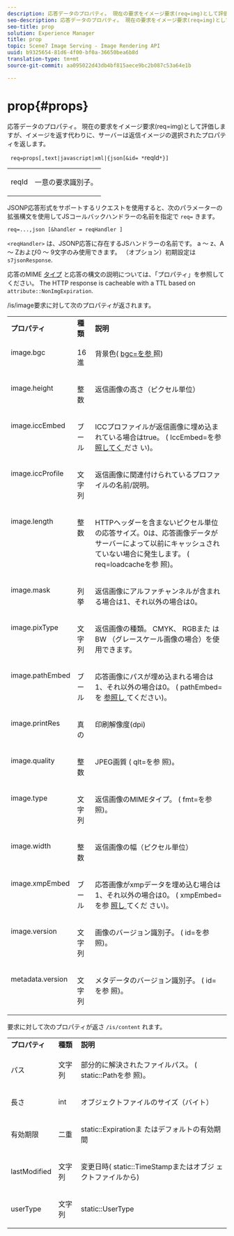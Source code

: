 ```yaml
---
description: 応答データのプロパティ。 現在の要求をイメージ要求(req=img)として評価しますが、イメージを返す代わりに、サーバーは返信イメージの選択されたプロパティを返します。
seo-description: 応答データのプロパティ。 現在の要求をイメージ要求(req=img)として評価しますが、イメージを返す代わりに、サーバーは返信イメージの選択されたプロパティを返します。
seo-title: prop
solution: Experience Manager
title: prop
topic: Scene7 Image Serving - Image Rendering API
uuid: b9325654-81d6-4f00-bf0a-36650bea6b8d
translation-type: tm+mt
source-git-commit: aa095022d43db4bf815aece9bc2b087c53a64e1b

---
```



# prop{#props}

応答データのプロパティ。 現在の要求をイメージ要求(req=img)として評価しますが、イメージを返す代わりに、サーバーは返信イメージの選択されたプロパティを返します。

` req=props[,text|javascript|xml|{json[&id= *`reqId`*}]`

<table id="simpletable_A9FCC880171B4A9DBAE28413AFDF75F7"> 
 <tr class="strow"> 
  <td class="stentry"> <p> <span class="codeph"> <span class="varname"> reqId </span></span> </p> </td> 
  <td class="stentry"> <p>一意の要求識別子。 </p> </td> 
 </tr> 
</table>

JSONP応答形式をサポートするリクエストを使用すると、次のパラメーターの拡張構文を使用してJSコールバックハンドラーの名前を指定で `req=` きます。

`req=...,json [&handler = reqHandler ]`

`<reqHandler>` は、JSONP応答に存在するJSハンドラーの名前です。 a ～ z、A ～ Zおよび0 ～ 9文字のみ使用できます。 （オプション）初期設定は `s7jsonResponse`.

応答のMIME [タイプ](../../../../../../is-api/http-ref/image-serving-api-ref/c-http-protocol-reference/c-response-data/c-properties/c-properties.md#concept-49c609fd6de942cab422ee412353c9d9) と応答の構文の説明については、「プロパティ」を参照してください。 The HTTP response is cacheable with a TTL based on `attribute::NonImgExpiration`.

/is/image要求に対して次のプロパティが返されます。

<table id="table_9665612ED7D24C07AAF75D953C0FEB36"> 
 <tbody> 
  <tr> 
   <td> <b> プロパティ</b> </td> 
   <td> <b> 種類</b> </td> 
   <td> <b> 説明</b> </td> 
  </tr> 
  <tr valign="top"> 
   <td> <p> <span class="codeph"> image.bgc </span> </p> </td> 
   <td> <p> 16進 </p> </td> 
   <td> <p> 背景色( <span class="codeph"><a href="../../../../../../is-api/http-ref/image-serving-api-ref/c-http-protocol-reference/c-command-reference/r-bgc.md#reference-53376175f617446fbe5c69120f834b88" type="reference" format="dita" scope="local"> bgc=を参 </a></span>照) </p> </td> 
  </tr> 
  <tr valign="top"> 
   <td valign="top"> <p> <span class="codeph"> image.height </span> </p> </td> 
   <td> <p> 整数 </p> </td> 
   <td> <p> 返信画像の高さ（ピクセル単位） </p> </td> 
  </tr> 
  <tr> 
   <td valign="top"> <p> <span class="codeph"> image.iccEmbed </span> </p> </td> 
   <td> <p> ブール </p> </td> 
   <td> <p> ICCプロファイルが返信画像に埋め込まれている場合はtrue。 ( <span class="codeph"> IccEmbed=を参 <a href="../../../../../../is-api/http-ref/image-serving-api-ref/c-http-protocol-reference/c-command-reference/r-iccembed.md#reference-e3b774fb322046a2a6dde3a7bab5583e" type="reference" format="dita" scope="local"> 照してく </a> ださ </span>い)。 </p> </td> 
  </tr> 
  <tr valign="top"> 
   <td> <p> <span class="codeph"> image.iccProfile </span> </p> </td> 
   <td> <p> 文字列 </p> </td> 
   <td> <p> 返信画像に関連付けられているプロファイルの名前/説明。 </p> </td> 
  </tr> 
  <tr valign="top"> 
   <td> <p> <span class="codeph"> image.length </span> </p> </td> 
   <td> <p> 整数 </p> </td> 
   <td> <p> HTTPヘッダーを含まないピクセル単位の応答サイズ。0は、応答画像データがサーバーによって以前にキャッシュされていない場合に発生します。 ( <span class="codeph"> req=loadcacheを参 <a href="../../../../../../is-api/http-ref/image-serving-api-ref/c-http-protocol-reference/c-command-reference/r-req/r-req.md#reference-907cdb4a97034db7ad94695f25552e76" type="reference" format="dita" scope="local"></a></span>照)。 </p> </td> 
  </tr> 
  <tr valign="top"> 
   <td> <p> <span class="codeph"> image.mask </span> </p> </td> 
   <td> <p> 列挙 </p> </td> 
   <td> <p> 返信画像にアルファチャンネルが含まれる場合は1、それ以外の場合は0。 </p> </td> 
  </tr> 
  <tr valign="top"> 
   <td> <p> <span class="codeph"> image.pixType </span> </p> </td> 
   <td> <p> 文字列 </p> </td> 
   <td> <p> 返信画像の種類。 <span class="codeph"> CMYK、 </span>RGBまた <span class="codeph"> は </span><span class="codeph"> BW </span> （グレースケール画像の場合）を使用できます。 </p> </td> 
  </tr> 
  <tr valign="top"> 
   <td> <p> <span class="codeph"> image.pathEmbed </span> </p> </td> 
   <td> <p> ブール </p> </td> 
   <td> <p> 応答画像にパスが埋め込まれる場合は1、それ以外の場合は0。 ( <span class="codeph"> pathEmbed=を <a href="../../../../../../is-api/http-ref/image-serving-api-ref/c-http-protocol-reference/c-command-reference/r-pathembed.md#reference-9ccf0771d6634cf68c1c9c33cd428301" type="reference" format="dita" scope="local"> 参照し </a></span>てください)。 </p> </td> 
  </tr> 
  <tr valign="top"> 
   <td> <p> <span class="codeph"> image.printRes </span> </p> </td> 
   <td> <p> 真の </p> </td> 
   <td> <p> 印刷解像度(dpi) </p> </td> 
  </tr> 
  <tr valign="top"> 
   <td> <p> <span class="codeph"> image.quality </span> </p> </td> 
   <td> <p> 整数 </p> </td> 
   <td> <p> JPEG画質 ( <span class="codeph"> qlt=を参 <a href="../../../../../../is-api/http-ref/image-serving-api-ref/c-http-protocol-reference/c-command-reference/r-is-http-qlt.md#reference-f69ed0758c784b0385d979820546d352" type="reference" format="dita" scope="local"></a></span>照)。 </p> </td> 
  </tr> 
  <tr valign="top"> 
   <td> <p> <span class="codeph"> image.type </span> </p> </td> 
   <td> <p> 文字列 </p> </td> 
   <td> <p> 返信画像のMIMEタイプ。 ( <span class="codeph"> fmt=を参 <a href="../../../../../../is-api/http-ref/image-serving-api-ref/c-http-protocol-reference/c-command-reference/r-is-http-fmt.md#reference-cdf10043423b45ba9fe15157fb3ae37a" type="reference" format="dita" scope="local"></a></span>照)。 </p> </td> 
  </tr> 
  <tr valign="top"> 
   <td> <p> <span class="codeph"> image.width </span> </p> </td> 
   <td> <p> 整数 </p> </td> 
   <td> <p> 返信画像の幅（ピクセル単位） </p> </td> 
  </tr> 
  <tr valign="top"> 
   <td> <p> <span class="codeph"> image.xmpEmbed </span> </p> </td> 
   <td> <p> ブール </p> </td> 
   <td> <p> 応答画像がxmpデータを埋め込む場合は1、それ以外の場合は0。 ( <span class="codeph"> xmpEmbed=を参 <a href="../../../../../../is-api/http-ref/image-serving-api-ref/c-http-protocol-reference/c-command-reference/r-xmpembed.md#reference-46ecf40a40a0442fa62de3a85dcb03e8" type="reference" format="dita" scope="local"> 照し </a> てくだ </span>さい)。 </p> </td> 
  </tr> 
  <tr valign="top"> 
   <td> <p> <span class="codeph"> image.version </span> </p> </td> 
   <td> <p> 文字列 </p> </td> 
   <td> <p> 画像のバージョン識別子。 ( <span class="codeph"> id=を参 <a href="../../../../../../is-api/http-ref/image-serving-api-ref/c-http-protocol-reference/c-command-reference/r-id.md#reference-60661184deb3420998779724244fcfa0" type="reference" format="dita" scope="local"></a></span>照)。 </p> </td> 
  </tr> 
  <tr valign="top"> 
   <td> <p> <span class="codeph"> metadata.version </span> </p> </td> 
   <td> <p> 文字列 </p> </td> 
   <td> <p> メタデータのバージョン識別子。 ( <span class="codeph"> id=を参 <a href="../../../../../../is-api/http-ref/image-serving-api-ref/c-http-protocol-reference/c-command-reference/r-id.md#reference-60661184deb3420998779724244fcfa0" type="reference" format="dita" scope="local"></a></span>照)。 </p> </td> 
  </tr> 
 </tbody> 
</table>

要求に対して次のプロパティが返さ `/is/content` れます。

<table id="table_B66360C475CE495D9701AB526E758873"> 
 <tbody> 
  <tr> 
   <td> <b> プロパティ</b> </td> 
   <td> <b> 種類</b> </td> 
   <td> <b> 説明</b> </td> 
  </tr> 
  <tr> 
   <td> <p> <span class="codeph"> パス </span> </p> </td> 
   <td> <p> 文字列 </p> </td> 
   <td> <p>部分的に解決されたファイルパス。 ( <span class="codeph"> static::Pathを参 </span>照)。 </p> </td> 
  </tr> 
  <tr> 
   <td> <p> <span class="codeph"> 長さ </span> </p> </td> 
   <td> <p> int </p> </td> 
   <td> <p> オブジェクトファイルのサイズ（バイト） </p> </td> 
  </tr> 
  <tr> 
   <td> <p> <span class="codeph"> 有効期限 </span> </p> </td> 
   <td> <p> 二重 </p> </td> 
   <td> <p> <span class="codeph"> static::Expirationま </span> たはデフォルトの有効期間 </p> </td> 
  </tr> 
  <tr> 
   <td> <p> <span class="codeph"> lastModified </span> </p> </td> 
   <td> <p> 文字列 </p> </td> 
   <td> <p> 変更日時( <span class="codeph"> static::TimeStampまたはオブジ </span> ェクトファイルから) </p> </td> 
  </tr> 
  <tr> 
   <td> <p> <span class="codeph"> userType </span> </p> </td> 
   <td> <p> 文字列 </p> </td> 
   <td> <p> <span class="codeph"> static::UserType </span> </p> </td> 
  </tr> 
 </tbody> 
</table>


